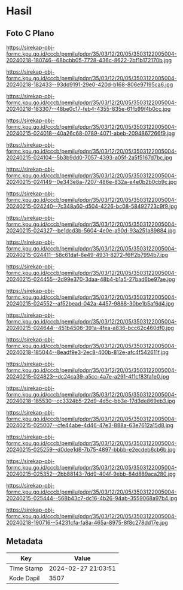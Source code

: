 # Hasil

## Foto C Plano

https://sirekap-obj-formc.kpu.go.id/cccb/pemilu/pdpr/35/03/12/20/05/3503122005004-20240218-180746--68bcbb05-7728-436c-8622-2bf1b172170b.jpg

https://sirekap-obj-formc.kpu.go.id/cccb/pemilu/pdpr/35/03/12/20/05/3503122005004-20240218-182433--93dd9191-29e0-420d-b168-806e97195ca6.jpg

https://sirekap-obj-formc.kpu.go.id/cccb/pemilu/pdpr/35/03/12/20/05/3503122005004-20240218-183307--48be0c17-feb4-4355-835e-61fb99f4b0cc.jpg

https://sirekap-obj-formc.kpu.go.id/cccb/pemilu/pdpr/35/03/12/20/05/3503122005004-20240215-024018--40a26c68-0789-4071-abeb-2094867266f9.jpg

https://sirekap-obj-formc.kpu.go.id/cccb/pemilu/pdpr/35/03/12/20/05/3503122005004-20240215-024104--5b3b9dd0-7057-4393-a05f-2a5f5167d7bc.jpg

https://sirekap-obj-formc.kpu.go.id/cccb/pemilu/pdpr/35/03/12/20/05/3503122005004-20240215-024149--0e343e8a-7207-486e-832a-e4e0b2b0cb9c.jpg

https://sirekap-obj-formc.kpu.go.id/cccb/pemilu/pdpr/35/03/12/20/05/3503122005004-20240215-024240--7c348a60-d504-4226-bc08-58492723c9f9.jpg

https://sirekap-obj-formc.kpu.go.id/cccb/pemilu/pdpr/35/03/12/20/05/3503122005004-20240215-024327--be1dcd3b-5604-4e0e-a90d-93a251a89884.jpg

https://sirekap-obj-formc.kpu.go.id/cccb/pemilu/pdpr/35/03/12/20/05/3503122005004-20240215-024411--58c61daf-8e49-4931-8272-f6ff2b7994b7.jpg

https://sirekap-obj-formc.kpu.go.id/cccb/pemilu/pdpr/35/03/12/20/05/3503122005004-20240215-024455--2d99e370-3daa-48b4-b1a5-27bad6be97ae.jpg

https://sirekap-obj-formc.kpu.go.id/cccb/pemilu/pdpr/35/03/12/20/05/3503122005004-20240215-024552--af52bead-042a-4457-9888-30be1b5af6d4.jpg

https://sirekap-obj-formc.kpu.go.id/cccb/pemilu/pdpr/35/03/12/20/05/3503122005004-20240215-024644--451b4508-391a-4fea-a836-bcc62c460df0.jpg

https://sirekap-obj-formc.kpu.go.id/cccb/pemilu/pdpr/35/03/12/20/05/3503122005004-20240218-185044--8eadf9e3-2ec8-400b-812e-afc4f542611f.jpg

https://sirekap-obj-formc.kpu.go.id/cccb/pemilu/pdpr/35/03/12/20/05/3503122005004-20240215-024823--dc24ca39-a5cc-4a7e-a291-4f1cf83fa1e0.jpg

https://sirekap-obj-formc.kpu.go.id/cccb/pemilu/pdpr/35/03/12/20/05/3503122005004-20240218-185530--cc3324b5-22d9-4d5c-bb3e-17d3de869eb3.jpg

https://sirekap-obj-formc.kpu.go.id/cccb/pemilu/pdpr/35/03/12/20/05/3503122005004-20240215-025007--cfe44abe-4d46-47e3-888a-63e7612a15d8.jpg

https://sirekap-obj-formc.kpu.go.id/cccb/pemilu/pdpr/35/03/12/20/05/3503122005004-20240215-025259--d0dee1d6-7b75-4897-bbbb-e2ecdeb6cb6b.jpg

https://sirekap-obj-formc.kpu.go.id/cccb/pemilu/pdpr/35/03/12/20/05/3503122005004-20240215-025352--2bb88143-7dd9-404f-9ebb-84d889aca280.jpg

https://sirekap-obj-formc.kpu.go.id/cccb/pemilu/pdpr/35/03/12/20/05/3503122005004-20240215-025444--568b43c7-dc16-4b26-94ab-3559068a97b4.jpg

https://sirekap-obj-formc.kpu.go.id/cccb/pemilu/pdpr/35/03/12/20/05/3503122005004-20240218-190716--54231cfa-fa8a-465a-8975-8f8c278dd17e.jpg


## Metadata

| Key        | Value               |
| ---------- | ------------------- |
| Time Stamp | 2024-02-27 21:03:51 |
| Kode Dapil | 3507                |



